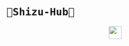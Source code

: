 # `👑Shizu-Hub👑`
<p align="center"> 
  <a href="https://github.com/Shizu-Hub"><img src="http://readme-typing-svg.herokuapp.com?font=Arial+black&color=DCC12E&lines=BIENVENIDO+A+;SHIZU-BOT;ESPERO+QUE+ESTE+BOT;SEA+DE+TU+AGRADO+:v+%F0%9F%91%8B" height="30px"
</p>
